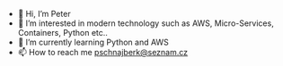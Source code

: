 - 👋 Hi, I’m Peter
- 👀 I’m interested in modern technology such as AWS, Micro-Services, Containers, Python etc..
- 🌱 I’m currently learning Python and AWS
- 📫 How to reach me pschnajberk@seznam.cz

<!---
schnajberkp/schnajberkp is a ✨ special ✨ repository because its `README.md` (this file) appears on your GitHub profile.
You can click the Preview link to take a look at your changes.
--->
